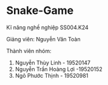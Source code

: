# Snake-Game
Kĩ năng nghề nghiệp SS004.K24

Giảng viên: Nguyễn Văn Toàn

Thành viên nhóm:
1. Nguyễn Thùy Linh - 19520147
2. Nguyễn Trần Hoàng Lợi -19520152
3. Ngô Phước Thịnh - 19520981
